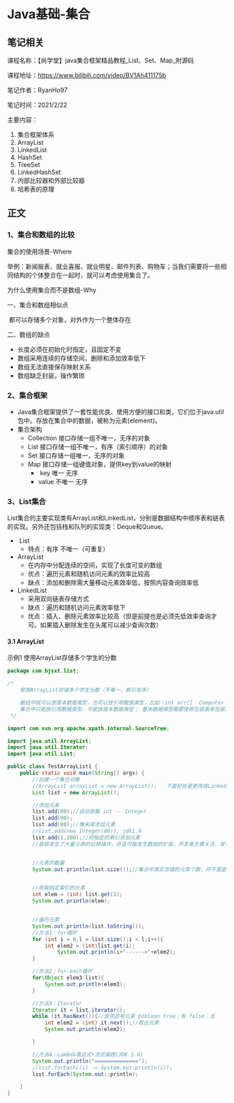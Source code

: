 # Java基础-集合

## 笔记相关

课程名称：【尚学堂】java集合框架精品教程_List、Set、Map_附源码

课程地址：https://www.bilibili.com/video/BV1Ah411175b

笔记作者：RyanHo97

笔记时间：2021/2/22

主要内容：

1. 集合框架体系
2. ArrayList
3. LinkedList
4. HashSet
5. TreeSet
6. LinkedHashSet
7. 内部比较器和外部比较器
8. 哈希表的原理



## 正文

### 1、集合和数组的比较

集合的使用场景-Where

举例：新闻报表、就业喜报、就业明星、邮件列表、购物车；当我们需要将一些相同结构的个体整合在一起时，就可以考虑使用集合了。

为什么使用集合而不是数组-Why

一、集合和数组相似点

​		都可以存储多个对象，对外作为一个整体存在

二、数组的缺点

- 长度必须在初始化时指定，且固定不变
- 数组采用连续的存储空间，删除和添加效率低下
- 数组无法直接保存映射关系
- 数组缺乏封装，操作繁琐



### 2、集合框架

- Java集合框架提供了一套性能优良、使用方便的接口和类，它们位于java.util包中。存放在集合中的数据，被称为元素(element)。
- 集合架构
  - Collection 接口存储一组不唯一，无序的对象
  - List 接口存储一组不唯一，有序（索引顺序）的对象
  - Set 接口存储一组唯一，无序的对象
  - Map 接口存储一组键值对象，提供key到value的映射
    - ​	key 唯一 无序
    - value 不唯一 无序



### 3、List集合

​	List集合的主要实现类有ArrayList和LinkedList，分别是数据结构中顺序表和链表的实现。另外还包括栈和队列的实现类：Deque和Queue。

- ​	List
  - 特点：有序 不唯一（可重复）
- ArrayList
  - 在内存中分配连续的空间，实现了长度可变的数组
  - 优点：遍历元素和随机访问元素的效率比较高
  - 缺点：添加和删除需大量移动元素效率低，按照内容查询效率低
- LinkedList
  - 采用双向链表存储方式
  - 缺点：遍历和随机访问元素效率低下
  - 优点：插入、删除元素效率比较高（但是前提也是必须先低效率查询才可。如果插入删除发生在头尾可以减少查询次数）

#### 3.1 ArrayList

示例1 使用ArrayList存储多个学生的分数

```java
package com.bjsxt.list;

/*
    使用ArrayList存储多个学生分数（不唯一，索引有序）

    数组中既可以放基本数据类型，也可以放引用数据类型，比如：int arr[]  Computer []  arr2;
    集合中只能放引用数据类型，不能放基本数据类型； 基本数据类型需要使用包装类来包装，然后再放入集合
 */

import com.sun.org.apache.xpath.internal.SourceTree;

import java.util.ArrayList;
import java.util.Iterator;
import java.util.List;

public class TestArrayList1 {
    public static void main(String[] args) {
        //创建一个集合对象
        //ArrayList arrayList = new ArrayList();   下面好处是更改成LinkedList不用改下面的代码
        List list = new ArrayList();

        //添加元素
        list.add(80);//自动装箱 int -- Integer
        list.add(90);
        list.add(80);//像末尾添加元素
        //list.add(new Integer(80)); jdk1.4
        list.add(1,100);//向指定的索引添加元素
        //底层发生了大量元素的后移操作，并且可能发生数组的扩容，开发者无需关注，发号施令即可


        //元素的数量
        System.out.println(list.size());//集合中真实存储的元素个数，并不是底层数组的length


        //获取指定索引的元素
        int elem = (int) list.get(1);
        System.out.println(elem);


        //遍历元素
        System.out.println(list.toString());
        //方法1：for循环
        for (int i = 0,l = list.size();i < l;i++){
            int elem2 = (int)list.get(i);
                System.out.println(i+"------>"+elem2);
        }

        //方法2：for-each循环
        for(Object elem3:list){
            System.out.println(elem3);
        }

        //方法3：Iterator
        Iterator it = list.iterator();
        while (it.hasNext()){//是否还有元素 boolean true：有 false：无
            int elem2 = (int) it.next();//取出元素
            System.out.println(elem2);

        }

        //方法4：Lambda表达式+流式编程(JDK 1.8)
        System.out.println("==============");
        //list.forEach((i) -> System.out.println(i));
        list.forEach(System.out::println);

    }
}

```

